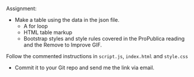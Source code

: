 Assignment:

* Make a table using the data in the json file.
	* A for loop
	* HTML table markup
	* Bootstrap styles and style rules covered in the ProPublica reading and the Remove to Improve GIF.

Follow the commented instructions in `script.js`, `index.html` and `style.css`

* Commit it to your Git repo and send me the link via email.
